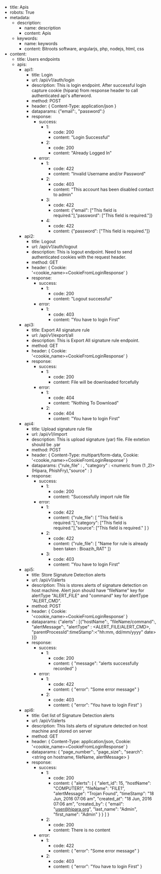 - title: Apis
- robots: True
- metadata:
    - description:
        - name: description
        - content: Apis
    - keywords: 
        - name: keywords
        - content: Bitroots software, angularjs, php, nodejs, html, css
- content:
    - title: Users endpoints
    - apis:
        - api1:
            - title: Login
            - url: /api/v1/auth/login
            - description: This is login endpoint. After successful login capture cookie (hipara) from response header to call authenticated api's afterword.
            - method: POST
            - header: { Content-Type: application/json }
            - dataparams: {"email":<alphanumeric>, "password":<alphanumeric>}
            - response:
                - success:
                    - 1:
                        - code: 200
                        - content: "Login Successful"
                    - 2:
                        - code: 200
                        - content: "Already Logged In"
                - error:
                    - 1:
                        - code: 422
                        - content: "Invalid Username and/or Password"
                    - 2:
                        - code: 403
                        - content: "This account has been disabled contact to admin"
                    - 3:
                        - code: 422
                        - content: {"email": ["This field is required."],"password": ["This field is required."]}
                    - 4:
                        - code: 422
                        - content: {"password": ["This field is required."]}
        - api2:
            - title: Logout
            - url: /api/v1/auth/logout
            - description: This is logout endpoint. Need to send authenticated cookies with the request header.
            - method: GET
            - header: { Cookie: '<cookie_name>=CookieFromLoginResponse' }
            - response:
                - success:
                    - 1:
                        - code: 200
                        - content: "Logout successful"
                - error:
                    - 1:
                        - code: 403
                        - content: "You have to login First"
        - api3:
            - title: Export All signature rule
            - url: /api/v1/export/all
            - description: This is Export All signature rule endpoint.
            - method: GET
            - header: { Cookie: '<cookie_name>=CookieFromLoginResponse' }
            - response:
                - success:
                    - 1:
                        - code: 200
                        - content: File will be downloaded forcefully
                - error:
                    - 1:
                        - code: 404
                        - content: "Nothing To Download"
                    - 2:
                        - code: 404
                        - content: "You have to login First"
        - api4:
            - title: Upload signature rule file
            - url: /api/v1/import
            - description: This is upload signature (yar) file. File extetion should be .yar
            - method: POST
            - header: { Content-Type: multipart/form-data, Cookie: '<cookie_name>=CookieFromLoginResponse' }
            - dataparams: {"rule_file" :   <file or read stream>, "category"  :   <numeric from (1 ,2)> (Hipara, PhishFry),"source"    :   <alphanumeric>}
            - response:
                - success:
                    - 1:
                        - code: 200
                        - content: "Successfully import rule file
                - error:
                    - 1:
                        - code: 422
                        - content: {"rule_file": [ "This field is required."],"category": ["This field is required."],"source": ["This field is required." ] }
                    - 2:
                        - code: 422
                        - content: {"rule_file": [ "Name for rule is already been taken : Bioazih_RAT" ]}
                    - 3:
                        - code: 403
                        - content: "You have to login First"
        - api5:
            - title: Store Signature Detection alerts
            - url: /api/v1/alerts
            - description: This is stores alerts of signature detection on host machine. Alert json should have "fileName" key for alertType "ALERT_FILE" and "command" key for alertType "ALERT_CMD".
            - method: POST
            - header: { Cookie: '<cookie_name>=CookieFromLoginResponse' }
            - dataparams: {"alerts" :   [{"hostName":<string>, "fileName/command":<string>, "alertMessage":<string>, "alertType" : <ALERT_FILE/ALERT_CMD>, "parentProcessId":<integer required if ALERT_CMD>timeStamp":<"hh:mm, dd/mm/yyyy" date> }]}
            - response:
                - success:
                    - 1:
                        - code: 200
                        - content: { "message": "alerts successfully recorded" }
                - error:
                    - 1:
                        - code: 422
                        - content: { "error": "Some error message" }
                    - 2:
                        - code: 403
                        - content: { "error": "You have to login First" }
        - api6:
            - title: Get list of Signature Detection alerts
            - url: /api/v1/alerts
            - description: This lists alerts of signature detected on host machine and stored on server
            - method: GET
            - header: { Content-Type: application/json, Cookie: '<cookie_name>=CookieFromLoginResponse' }
            - dataparams: { "page_number":<number>, "page_size":<number>, "search":<string on hostname, fileName, alertMessage> }
            - response:
                - success:
                    - 1:
                        - code: 200
                        - content: { "alerts": [ { "alert_id": 15, "hostName": "COMPUTER1", "fileName": "FILE1", "alertMessage": "Trojan Found", "timeStamp": "18 Jun, 2016 07:06 am", "created_at": "18 Jun, 2016 07:06 am", "created_by": { "email": "user@hipara.org", "last_name": "Admin", "first_name": "Admin" } } ] }
                    - 2:
                        - code: 200
                        - content: There is no content
                - error:
                    - 1:
                        - code: 422
                        - content: { "error": "Some error message" }
                    - 2:
                        - code: 403
                        - content: { "error": "You have to login First" }                

